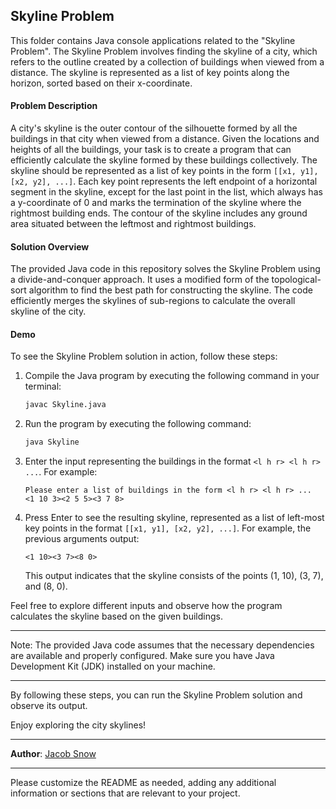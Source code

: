## Skyline Problem

This folder contains Java console applications related to the "Skyline Problem". The Skyline Problem involves finding the skyline of a city, which refers to the outline created by a collection of buildings when viewed from a distance. The skyline is represented as a list of key points along the horizon, sorted based on their x-coordinate.

#### Problem Description

A city's skyline is the outer contour of the silhouette formed by all the buildings in that city when viewed from a distance. Given the locations and heights of all the buildings, your task is to create a program that can efficiently calculate the skyline formed by these buildings collectively. The skyline should be represented as a list of key points in the form `[[x1, y1], [x2, y2], ...]`. Each key point represents the left endpoint of a horizontal segment in the skyline, except for the last point in the list, which always has a y-coordinate of 0 and marks the termination of the skyline where the rightmost building ends. The contour of the skyline includes any ground area situated between the leftmost and rightmost buildings.

#### Solution Overview

The provided Java code in this repository solves the Skyline Problem using a divide-and-conquer approach. It uses a modified form of the topological-sort algorithm to find the best path for constructing the skyline. The code efficiently merges the skylines of sub-regions to calculate the overall skyline of the city.

#### Demo

To see the Skyline Problem solution in action, follow these steps:

1. Compile the Java program by executing the following command in your terminal:

   ```bash
   javac Skyline.java
   ```

2. Run the program by executing the following command:

   ```bash
   java Skyline
   ```

3. Enter the input representing the buildings in the format `<l h r> <l h r> ...`. For example:

   ```plaintext
   Please enter a list of buildings in the form <l h r> <l h r> ...
   <1 10 3><2 5 5><3 7 8>
   ```

4. Press Enter to see the resulting skyline, represented as a list of left-most key points in the format `[[x1, y1], [x2, y2], ...]`. For example, the previous arguments output:

   ```plaintext
   <1 10><3 7><8 0>
   ```

   This output indicates that the skyline consists of the points (1, 10), (3, 7), and (8, 0).

Feel free to explore different inputs and observe how the program calculates the skyline based on the given buildings.

---

Note: The provided Java code assumes that the necessary dependencies are available and properly configured. Make sure you have Java Development Kit (JDK) installed on your machine.

---

By following these steps, you can run the Skyline Problem solution and observe its output.

Enjoy exploring the city skylines!

---

**Author**: [Jacob Snow](https://github.com/snowjacob)

---

Please customize the README as needed, adding any additional information or sections that are relevant to your project.

